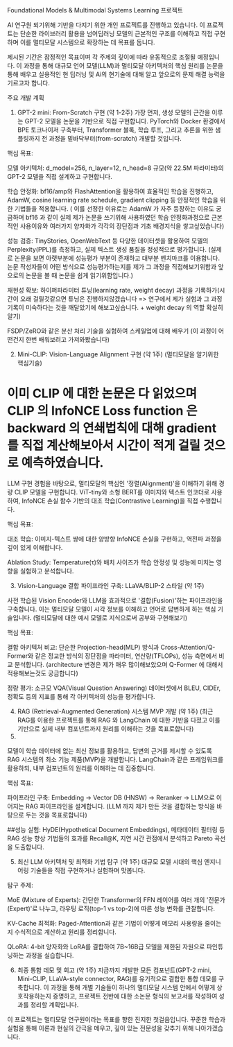 Foundational Models & Multimodal Systems Learning 프로젝트

AI 연구원 되기위해 기반을 다지기 위한 개인 프로젝트를 진행하고 있습니다. 
이 프로젝트는 단순한 라이브러리 활용을 넘어딥러닝 모델의 근본적인 구조를 이해하고 직접 구현하며 이를 멀티모달 시스템으로 확장하는 데 목표를 둡니다.

제시된 기간은 잠정적인 목표이며 각 주제의 깊이에 따라 유동적으로 조절될 예정입니다. 이 과정을 통해 대규모 언어 모델(LLM)과 멀티모달 아키텍처의 핵심 원리를 논문을 통해 배우고 실용적인 현 딥러닝 및 Ai의 현기술에 대해 알고 앞으로의 문제 해결 능력을 기르고자 합니다.

주요 개발 계획
1. GPT-2 mini: From-Scratch 구현 (약 1-2주)
가장 먼저, 생성 모델의 근간을 이루는 GPT-2 모델을 논문을 기반으로 직접 구현합니다. PyTorch와 Docker 환경에서 BPE 토크나이저 구축부터, Transformer 블록, 학습 루프, 그리고 추론을 위한 샘플링까지 전 과정을 밑바닥부터(from-scratch) 개발할 것입니다.

핵심 목표:

모델 아키텍처: d_model=256, n_layer=12, n_head=8 규모(약 22.5M 파라미터)의 GPT-2 모델을 직접 설계하고 구현합니다.

학습 안정화: bf16/amp와 FlashAttention을 활용하여 효율적인 학습을 진행하고, AdamW, cosine learning rate schedule, gradient clipping 등 안정적인 학습을 위한 기법들을 적용합니다. 
( 이를 선정한 이유로는 AdamW 가 자주 등장하는 이유도 궁금하며 bf16 과 같이 실제 제가 논문을 쓰기위해 사용하였던 학습 안정화과정으로 근본적인 사용이유와 여러가지 양자화가 각각의 장단점과 기초 배경지식을 쌓고싶었습니다)

성능 검증: TinyStories, OpenWebText 등 다양한 데이터셋을 활용하여 모델의 Perplexity(PPL)를 측정하고, 실제 텍스트 생성 품질을 정성적으로 평가합니다. 
(실제로 논문을 보면 아랫부분에 성능평가 부분이 존재하고 대부분 벤치마크를 이용합니다. 논문 작성자들이 어떤 방식으로 성능평가하는지를 제가 그 과정을 직접해보기위함과 앞으로의 논문을 볼 때 논문을 쉽게 읽기위함입니다.)

재현성 확보: 하이퍼파라미터 튜닝(learning rate, weight decay) 과정을 기록하가(시간이 오래 걸릴것같으면 튜닝은 진행하지않겠습니다 => 연구에서 제가 실험과 그 과정 기록이 미숙하다는 것을 깨달았기에 해보고싶습니다. + weight decay 의 역할 확실히 알기)

FSDP/ZeRO와 같은 분산 처리 기술을 실험하여 스케일업에 대해 배우기 (이 과정이 어떤건지 한번 배워보려고 가져와봤습니다)

2. Mini-CLIP: Vision-Language Alignment 구현 (약 1주) (멀티모달을 알기위한 핵심기술)
# 이미 CLIP 에 대한 논문은 다 읽었으며 CLIP 의 InfoNCE Loss function 은 backward 의 연쇄법칙에 대해 gradient 를 직접 계산해보아서 시간이 적게 걸릴 것으로 예측하였습니다.

LLM 구현 경험을 바탕으로, 멀티모달의 핵심인 '정렬(Alignment)'을 이해하기 위해 경량 CLIP 모델을 구현합니다. ViT-tiny와 소형 BERT를 이미지와 텍스트 인코더로 사용하여, InfoNCE 손실 함수 기반의 대조 학습(Contrastive Learning)을 직접 수행합니다.

핵심 목표:

대조 학습: 이미지-텍스트 쌍에 대한 양방향 InfoNCE 손실을 구현하고, 역전파 과정을 깊이 있게 이해합니다.

Ablation Study: Temperature(τ)와 배치 사이즈가 학습 안정성 및 성능에 미치는 영향을 실험하고 분석합니다.

3. Vision-Language 결합 파이프라인 구축: LLaVA/BLIP-2 스타일 (약 1주)

사전 학습된 Vision Encoder와 LLM을 효과적으로 '결합(Fusion)'하는 파이프라인을 구축합니다. 이는 멀티모달 모델이 시각 정보를 이해하고 언어로 답변하게 하는 핵심 기술입니다. (멀티모달에 대한 예시 모델로 지식으로써 공부와 구현해보기)

핵심 목표:

결합 아키텍처 비교: 단순한 Projection-head(MLP) 방식과 Cross-Attention/Q-Former와 같은 정교한 방식의 장단점을 파라미터, 연산량(TFLOPs), 성능 측면에서 비교 분석합니다. (architecture 변경은 제가 매우 많이해보았으며 Q-Former 에 대해서 적용해보는것도 궁금합니다)

정량 평가: 소규모 VQA(Visual Question Answering) 데이터셋에서 BLEU, CIDEr, 정확도 등의 지표를 통해 각 아키텍처의 성능을 평가합니다.

4. RAG (Retrieval-Augmented Generation) 시스템 MVP 개발 (약 1주) (최근 RAG를 이용한 프로젝트를 통해 RAG 와 LangChain 에 대한 기반을 다졌고 이를 기반으로 실제 내부 컴포넌트까지 원리를 이해하는 것을 목표로합니다)
5. 
모델이 학습 데이터에 없는 최신 정보를 활용하고, 답변의 근거를 제시할 수 있도록 RAG 시스템의 최소 기능 제품(MVP)을 개발합니다. LangChain과 같은 프레임워크를 활용하되, 내부 컴포넌트의 원리를 이해하는 데 집중합니다.

핵심 목표:

파이프라인 구축: Embedding → Vector DB (HNSW) → Reranker → LLM으로 이어지는 RAG 파이프라인을 설계합니다. (LLM 까지 제가 만든 것을 결합하는 방식을 바탕으로 두는 것을 목표로합니다)

##성능 실험: HyDE(Hypothetical Document Embeddings), 메타데이터 필터링 등 RAG 성능 향상 기법들의 효과를 Recall@K, 지연 시간 관점에서 분석하고 Pareto 곡선을 도출합니다.

5. 최신 LLM 아키텍처 및 최적화 기법 탐구 (약 1주)
대규모 모델 시대의 핵심 엔지니어링 기술들을 직접 구현하거나 실험하며 맛봅니다.

탐구 주제:

MoE (Mixture of Experts): 간단한 Transformer의 FFN 레이어를 여러 개의 '전문가(Expert)'로 나누고, 라우팅 로직(top-1 vs top-2)에 따른 성능 변화를 관찰합니다.

KV-Cache 최적화: Paged-Attention과 같은 기법이 어떻게 메모리 사용량을 줄이는지 수식적으로 계산하고 원리를 정리합니다.

QLoRA: 4-bit 양자화와 LoRA를 결합하여 7B~16B급 모델을 제한된 자원으로 파인튜닝하는 과정을 실습합니다.

6. 최종 통합 데모 및 회고 (약 1주)
지금까지 개발한 모든 컴포넌트(GPT-2 mini, Mini-CLIP, LLaVA-style connector, RAG)를 유기적으로 결합한 통합 데모를 구축합니다. 이 과정을 통해 개별 기술들이 하나의 멀티모달 시스템 안에서 어떻게 상호작용하는지 증명하고, 프로젝트 전반에 대한 소논문 형식의 보고서를 작성하여 성과를 정리할 계획입니다.

이 프로젝트는 멀티모달 연구원이라는 목표를 향한 진지한 첫걸음입니다. 꾸준한 학습과 실험을 통해 이론과 현실의 간극을 메우고, 깊이 있는 전문성을 갖추기 위해 나아가겠습니다.
